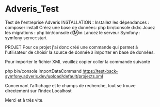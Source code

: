# Adveris_Test
Test de l'entreprise Adveris
INSTALLATION :
Installez les dépendances : composer install
Créez une base de données: php bin/console d:d:c
Jouez les migrations : php bin/console d:m:m
Lancez le serveur Symfony : symfony server:start


PROJET
Pour ce projet j'ai donc créé une commande qui permet à l'utilisateur de choisir la source de donnée à importer en base de données.

Pour importer le fichier XML veuillez copier coller la commande suivante

php bin/console ImportDataCommand https://test-back-symfony.adveris.dev/upload/default/projects.xml


Concernant l'affichage et le champs de recherche, tout se trouve directement sur l'index Localhost

Merci et à très vite.

